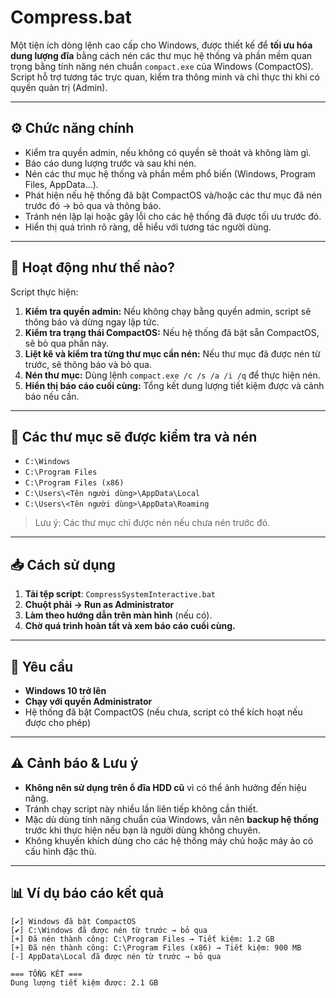 # Compress.bat

Một tiện ích dòng lệnh cao cấp cho Windows, được thiết kế để **tối ưu hóa dung lượng đĩa** bằng cách nén các thư mục hệ thống và phần mềm quan trọng bằng tính năng nén chuẩn `compact.exe` của Windows (CompactOS). Script hỗ trợ tương tác trực quan, kiểm tra thông minh và chỉ thực thi khi có quyền quản trị (Admin).

---

## ⚙️ Chức năng chính

- Kiểm tra quyền admin, nếu không có quyền sẽ thoát và không làm gì.
- Báo cáo dung lượng trước và sau khi nén.
- Nén các thư mục hệ thống và phần mềm phổ biến (Windows, Program Files, AppData...).
- Phát hiện nếu hệ thống đã bật CompactOS và/hoặc các thư mục đã nén trước đó → bỏ qua và thông báo.
- Tránh nén lặp lại hoặc gây lỗi cho các hệ thống đã được tối ưu trước đó.
- Hiển thị quá trình rõ ràng, dễ hiểu với tương tác người dùng.

---

## 🧠 Hoạt động như thế nào?

Script thực hiện:

1. **Kiểm tra quyền admin:** Nếu không chạy bằng quyền admin, script sẽ thông báo và dừng ngay lập tức.
2. **Kiểm tra trạng thái CompactOS:** Nếu hệ thống đã bật sẵn CompactOS, sẽ bỏ qua phần này.
3. **Liệt kê và kiểm tra từng thư mục cần nén:** Nếu thư mục đã được nén từ trước, sẽ thông báo và bỏ qua.
4. **Nén thư mục:** Dùng lệnh `compact.exe /c /s /a /i /q` để thực hiện nén.
5. **Hiển thị báo cáo cuối cùng:** Tổng kết dung lượng tiết kiệm được và cảnh báo nếu cần.

---

## 📌 Các thư mục sẽ được kiểm tra và nén

- `C:\Windows`
- `C:\Program Files`
- `C:\Program Files (x86)`
- `C:\Users\<Tên người dùng>\AppData\Local`
- `C:\Users\<Tên người dùng>\AppData\Roaming`

> Lưu ý: Các thư mục chỉ được nén nếu chưa nén trước đó.

---

## 📥 Cách sử dụng

1. **Tải tệp script**: `CompressSystemInteractive.bat`
2. **Chuột phải → Run as Administrator**
3. **Làm theo hướng dẫn trên màn hình** (nếu có).
4. **Chờ quá trình hoàn tất và xem báo cáo cuối cùng.**

---

## 🔐 Yêu cầu

- **Windows 10 trở lên**
- **Chạy với quyền Administrator**
- Hệ thống đã bật CompactOS (nếu chưa, script có thể kích hoạt nếu được cho phép)

---

## ⚠️ Cảnh báo & Lưu ý

- **Không nên sử dụng trên ổ đĩa HDD cũ** vì có thể ảnh hưởng đến hiệu năng.
- Tránh chạy script này nhiều lần liên tiếp không cần thiết.
- Mặc dù dùng tính năng chuẩn của Windows, vẫn nên **backup hệ thống** trước khi thực hiện nếu bạn là người dùng không chuyên.
- Không khuyến khích dùng cho các hệ thống máy chủ hoặc máy ảo có cấu hình đặc thù.

---

## 📊 Ví dụ báo cáo kết quả

```text
[✔] Windows đã bật CompactOS
[✔] C:\Windows đã được nén từ trước → bỏ qua
[+] Đã nén thành công: C:\Program Files → Tiết kiệm: 1.2 GB
[+] Đã nén thành công: C:\Program Files (x86) → Tiết kiệm: 900 MB
[-] AppData\Local đã được nén từ trước → bỏ qua

=== TỔNG KẾT ===
Dung lượng tiết kiệm được: 2.1 GB
